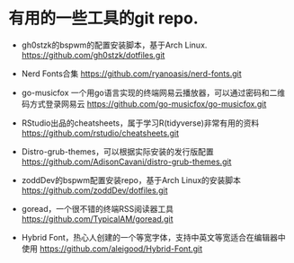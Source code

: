 # 有用的一些工具的git repo.

- gh0stzk的bspwm的配置安装脚本，基于Arch Linux.
https://github.com/gh0stzk/dotfiles.git

- Nerd Fonts合集
https://github.com/ryanoasis/nerd-fonts.git

- go-musicfox 一个用go语言实现的终端网易云播放器，可以通过密码和二维码方式登录网易云
https://github.com/go-musicfox/go-musicfox.git

- RStudio出品的cheatsheets，属于学习R(tidyverse)非常有用的资料
https://github.com/rstudio/cheatsheets.git

- Distro-grub-themes，可以根据实际安装的发行版配置
https://github.com/AdisonCavani/distro-grub-themes.git

- zoddDev的bspwm配置安装repo，基于Arch Linux的安装脚本
https://github.com/zoddDev/dotfiles.git

- goread，一个很不错的终端RSS阅读器工具
https://github.com/TypicalAM/goread.git

- Hybrid Font，热心人创建的一个等宽字体，支持中英文等宽适合在编辑器中使用
https://github.com/aleigood/Hybrid-Font.git
